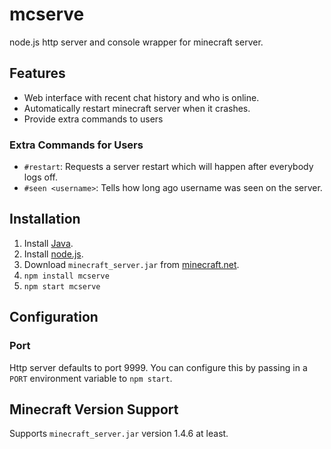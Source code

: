 # mcserve

node.js http server and console wrapper for minecraft server.

## Features

 * Web interface with recent chat history and who is online.
 * Automatically restart minecraft server when it crashes.
 * Provide extra commands to users

### Extra Commands for Users

 * `#restart`: Requests a server restart which will happen after everybody
   logs off.
 * `#seen <username>`: Tells how long ago username was seen on the server.

## Installation

1. Install [Java](http://java.com).
2. Install [node.js](http://nodejs.org/).
3. Download `minecraft_server.jar` from [minecraft.net](http://minecraft.net/).
4. `npm install mcserve`
5. `npm start mcserve`

## Configuration

### Port

Http server defaults to port 9999. You can configure this by passing in a
`PORT` environment variable to `npm start`.

## Minecraft Version Support

Supports `minecraft_server.jar` version 1.4.6 at least.
